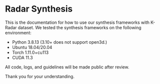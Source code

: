 # Radar Synthesis

This is the documentation for how to use our synthesis frameworks with K-Radar dataset. We tested the synthesis frameworks on the following environment:

* Python 3.8.13 (3.10+ does not support open3d.)
* Ubuntu 18.04/20.04
* Torch 1.11.0+cu113
* CUDA 11.3

All code, logs, and guidelines will be made public after review.

Thank you for your understanding.
